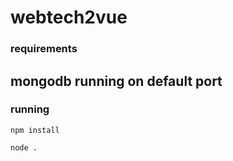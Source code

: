 # webtech2vue

### requirements
mongodb running on default port
---
### running
```
npm install
```
```
node .
```
